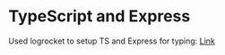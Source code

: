 

# TypeScript and Express
Used logrocket to setup TS and Express for typing: [Link](https://blog.logrocket.com/how-to-set-up-node-typescript-express/#generating-tsconfig-json)